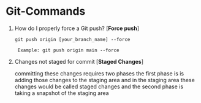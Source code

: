 # Git-Commands
1. How do I properly force a Git push? [**Force push**]

   `git push origin [your_branch_name] --force`
   ```http
    Example: git push origin main --force
    ```
3. Changes not staged for commit [**Staged Changes**]

    committing these changes requires two phases the first phase is is adding those changes to the staging area and in the staging area these changes would be called staged changes and the second phase is taking a snapshot of the staging area
   
